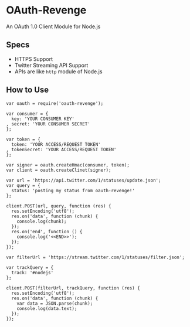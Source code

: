 OAuth-Revenge
=========================

An OAuth 1.0 Client Module for Node.js

Specs
-------------------------

* HTTPS Support
* Twitter Streaming API Support
* APIs are like `http` module of Node.js

How to Use
-------------------------

    var oauth = require('oauth-revenge');

    var consumer = {
      key: 'YOUR CONSUMER KEY'
    , secret: 'YOUR CONSUMER SECRET'
    };

    var token = {
      token: 'YOUR ACCESS/REQUEST TOKEN'
    , tokenSecret: 'YOUR ACCESS/REQUEST TOKEN'
    };

    var signer = oauth.createHmac(consumer, token);
    var client = oauth.createClinet(signer);

    var url = 'https://api.twitter.com/1/statuses/update.json';
    var query = {
      status: 'posting my status from oauth-revenge!'
    };
  
    client.POST(url, query, function (res) {
      res.setEncoding('utf8');
      res.on('data', function (chunk) {
        console.log(chunk);
      });
      res.on('end', function () {
        console.log('<<END>>');
      });
    });

    var filterUrl = 'https://stream.twitter.com/1/statuses/filter.json';

    var trackQuery = {
      track: '#nodejs'    
    };

    client.POST(filterUrl, trackQuery, function (res) {
      res.setEncoding('utf8');
      res.on('data', function (chunk) {
        var data = JSON.parse(chunk);
        console.log(data.text);
      });
    });